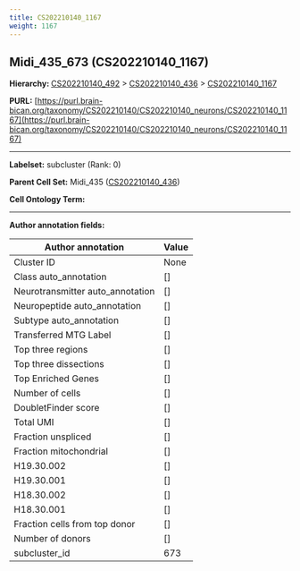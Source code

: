 ```yaml
---
title: CS202210140_1167
weight: 1167
---
```

## Midi_435_673 (CS202210140_1167)
<b>Hierarchy: </b>
[CS202210140_492](../CS202210140_492) >
[CS202210140_436](../CS202210140_436) >
[CS202210140_1167](../CS202210140_1167)

**PURL:** [https://purl.brain-bican.org/taxonomy/CS202210140/CS202210140_neurons/CS202210140_1167](https://purl.brain-bican.org/taxonomy/CS202210140/CS202210140_neurons/CS202210140_1167)

---


**Labelset:** subcluster (Rank: 0)

**Parent Cell Set:** Midi_435 ([CS202210140_436](../CS202210140_436))



**Cell Ontology Term:** 

[MARKER GENES.]: #


---

[TRANSFERRED ANNOTATIONS.]: #


[AUTHOR ANNOTATION FIELDS.]: #


**Author annotation fields:**

| Author annotation | Value |
|-------------------|-------|
|Cluster ID|None|
|Class auto_annotation|[]|
|Neurotransmitter auto_annotation|[]|
|Neuropeptide auto_annotation|[]|
|Subtype auto_annotation|[]|
|Transferred MTG Label|[]|
|Top three regions|[]|
|Top three dissections|[]|
|Top Enriched Genes|[]|
|Number of cells|[]|
|DoubletFinder score|[]|
|Total UMI|[]|
|Fraction unspliced|[]|
|Fraction mitochondrial|[]|
|H19.30.002|[]|
|H19.30.001|[]|
|H18.30.002|[]|
|H18.30.001|[]|
|Fraction cells from top donor|[]|
|Number of donors|[]|
|subcluster_id|673|
